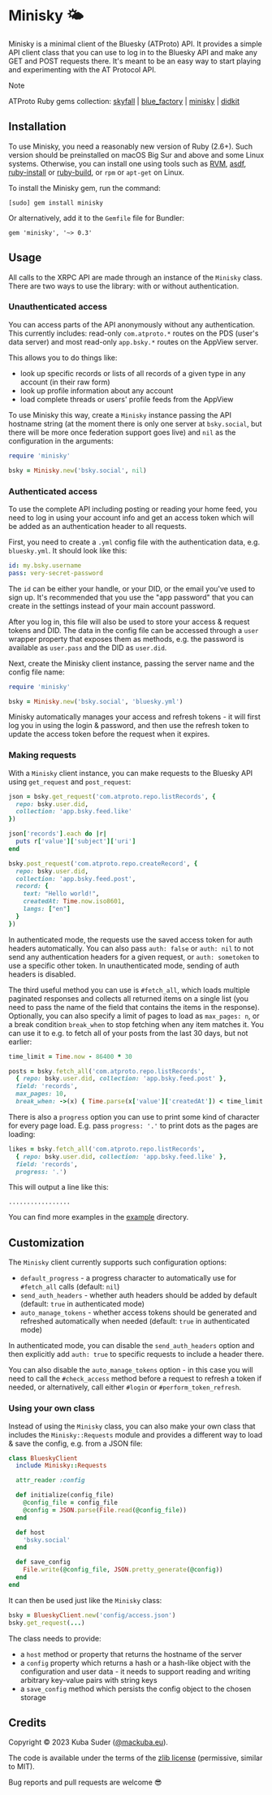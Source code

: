 # Minisky 🌤

Minisky is a minimal client of the Bluesky (ATProto) API. It provides a simple API client class that you can use to log in to the Bluesky API and make any GET and POST requests there. It's meant to be an easy way to start playing and experimenting with the AT Protocol API.

> [!NOTE]
> ATProto Ruby gems collection: [skyfall](https://github.com/mackuba/skyfall) | [blue_factory](https://github.com/mackuba/blue_factory) | [minisky](https://github.com/mackuba/minisky) | [didkit](https://github.com/mackuba/didkit)


## Installation

To use Minisky, you need a reasonably new version of Ruby (2.6+). Such version should be preinstalled on macOS Big Sur and above and some Linux systems. Otherwise, you can install one using tools such as [RVM](https://rvm.io), [asdf](https://asdf-vm.com), [ruby-install](https://github.com/postmodern/ruby-install) or [ruby-build](https://github.com/rbenv/ruby-build), or `rpm` or `apt-get` on Linux.

To install the Minisky gem, run the command:

    [sudo] gem install minisky

Or alternatively, add it to the `Gemfile` file for Bundler:

    gem 'minisky', '~> 0.3'


## Usage

All calls to the XRPC API are made through an instance of the `Minisky` class. There are two ways to use the library: with or without authentication.


### Unauthenticated access

You can access parts of the API anonymously without any authentication. This currently includes: read-only `com.atproto.*` routes on the PDS (user's data server) and most read-only `app.bsky.*` routes on the AppView server.

This allows you to do things like:

- look up specific records or lists of all records of a given type in any account (in their raw form)
- look up profile information about any account
- load complete threads or users' profile feeds from the AppView

To use Minisky this way, create a `Minisky` instance passing the API hostname string (at the moment there is only one server at `bsky.social`, but there will be more once federation support goes live) and `nil` as the configuration in the arguments:

```rb
require 'minisky'

bsky = Minisky.new('bsky.social', nil)
```


### Authenticated access

To use the complete API including posting or reading your home feed, you need to log in using your account info and get an access token which will be added as an authentication header to all requests.

First, you need to create a `.yml` config file with the authentication data, e.g. `bluesky.yml`. It should look like this:

```yaml
id: my.bsky.username
pass: very-secret-password
```

The `id` can be either your handle, or your DID, or the email you've used to sign up. It's recommended that you use the "app password" that you can create in the settings instead of your main account password.

After you log in, this file will also be used to store your access & request tokens and DID. The data in the config file can be accessed through a `user` wrapper property that exposes them as methods, e.g. the password is available as `user.pass` and the DID as `user.did`.

Next, create the Minisky client instance, passing the server name and the config file name:

```rb
require 'minisky'

bsky = Minisky.new('bsky.social', 'bluesky.yml')
```

Minisky automatically manages your access and refresh tokens - it will first log you in using the login & password, and then use the refresh token to update the access token before the request when it expires.


### Making requests

With a `Minisky` client instance, you can make requests to the Bluesky API using `get_request` and `post_request`:

```rb
json = bsky.get_request('com.atproto.repo.listRecords', {
  repo: bsky.user.did,
  collection: 'app.bsky.feed.like'
})

json['records'].each do |r|
  puts r['value']['subject']['uri']
end

bsky.post_request('com.atproto.repo.createRecord', {
  repo: bsky.user.did,
  collection: 'app.bsky.feed.post',
  record: {
    text: "Hello world!",
    createdAt: Time.now.iso8601,
    langs: ["en"]
  }
})
```

In authenticated mode, the requests use the saved access token for auth headers automatically. You can also pass `auth: false` or `auth: nil` to not send any authentication headers for a given request, or `auth: sometoken` to use a specific other token. In unauthenticated mode, sending of auth headers is disabled.

The third useful method you can use is `#fetch_all`, which loads multiple paginated responses and collects all returned items on a single list (you need to pass the name of the field that contains the items in the response). Optionally, you can also specify a limit of pages to load as `max_pages: n`, or a break condition `break_when` to stop fetching when any item matches it. You can use it to e.g. to fetch all of your posts from the last 30 days, but not earlier:

```rb
time_limit = Time.now - 86400 * 30

posts = bsky.fetch_all('com.atproto.repo.listRecords',
  { repo: bsky.user.did, collection: 'app.bsky.feed.post' },
  field: 'records',
  max_pages: 10,
  break_when: ->(x) { Time.parse(x['value']['createdAt']) < time_limit })
```

There is also a `progress` option you can use to print some kind of character for every page load. E.g. pass `progress: '.'` to print dots as the pages are loading:

```rb
likes = bsky.fetch_all('com.atproto.repo.listRecords',
  { repo: bsky.user.did, collection: 'app.bsky.feed.like' },
  field: 'records',
  progress: '.')
```

This will output a line like this:

```
.................
```

You can find more examples in the [example](https://github.com/mackuba/minisky/tree/master/example) directory.


## Customization

The `Minisky` client currently supports such configuration options:

- `default_progress` - a progress character to automatically use for `#fetch_all` calls (default: `nil`)
- `send_auth_headers` - whether auth headers should be added by default (default: `true` in authenticated mode)
- `auto_manage_tokens` - whether access tokens should be generated and refreshed automatically when needed (default: `true` in authenticated mode)

In authenticated mode, you can disable the `send_auth_headers` option and then explicitly add `auth: true` to specific requests to include a header there.

You can also disable the `auto_manage_tokens` option - in this case you will need to call the `#check_access` method before a request to refresh a token if needed, or alternatively, call either `#login` or `#perform_token_refresh`.


### Using your own class

Instead of using the `Minisky` class, you can also make your own class that includes the `Minisky::Requests` module and provides a different way to load & save the config, e.g. from a JSON file:

```rb
class BlueskyClient
  include Minisky::Requests

  attr_reader :config

  def initialize(config_file)
    @config_file = config_file
    @config = JSON.parse(File.read(@config_file))
  end

  def host
    'bsky.social'
  end

  def save_config
    File.write(@config_file, JSON.pretty_generate(@config))
  end
end
```

It can then be used just like the `Minisky` class:

```rb
bsky = BlueskyClient.new('config/access.json')
bsky.get_request(...)
```

The class needs to provide:

- a `host` method or property that returns the hostname of the server
- a `config` property which returns a hash or a hash-like object with the configuration and user data - it needs to support reading and writing arbitrary key-value pairs with string keys
- a `save_config` method which persists the config object to the chosen storage


## Credits

Copyright © 2023 Kuba Suder ([@mackuba.eu](https://bsky.app/profile/mackuba.eu)).

The code is available under the terms of the [zlib license](https://choosealicense.com/licenses/zlib/) (permissive, similar to MIT).

Bug reports and pull requests are welcome 😎
